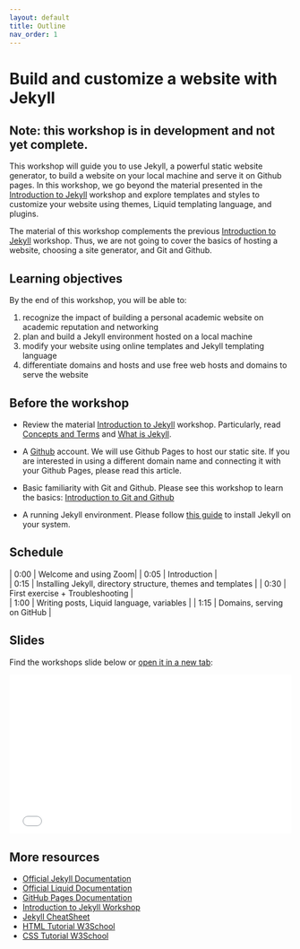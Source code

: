```yaml
---
layout: default
title: Outline
nav_order: 1
---
```


# Build and customize a website with Jekyll

## Note: this workshop is in development and not yet complete.

This workshop will guide you to use Jekyll, a powerful static website generator, to build a website on your local machine and serve it on Github pages. In this workshop, we go beyond the material presented in the [Introduction to Jekyll](https://ubc-library-rc.github.io/intro-jekyll/) workshop and explore templates and styles to customize your website using themes, Liquid templating language, and plugins.

The material of this workshop complements the previous [Introduction to Jekyll](https://ubc-library-rc.github.io/intro-jekyll/) workshop. Thus, we are not going to cover the basics of hosting a website, choosing a site generator, and Git and Github. 

## Learning objectives

By the end of this workshop, you will be able to:
1. recognize the impact of building a personal academic website on academic reputation and networking
2. plan and build a Jekyll environment hosted on a local machine
3. modify your website using online templates and Jekyll templating language
4. differentiate domains and hosts and use free web hosts and domains to serve the website

## Before the workshop

+ Review the material [Introduction to Jekyll](https://ubc-library-rc.github.io/intro-jekyll/) workshop. Particularly, read [Concepts and Terms](https://ubc-library-rc.github.io/intro-jekyll/concepts/) and [What is Jekyll](https://ubc-library-rc.github.io/intro-jekyll/jekyll/).

+ A [Github](https://github.com/) account. We will use Github Pages to host our static site. If you are interested in using a different domain name and connecting it with your Github Pages, please read this article.

+ Basic familiarity with Git and Github. Please see this workshop to learn the basics: [Introduction to Git and Github](https://ubc-library-rc.github.io/intro-git/)

+ A running Jekyll environment. Please follow [this guide](!!!) to install Jekyll on your system.

## Schedule

| 0:00 | Welcome and using Zoom|
| 0:05 | Introduction |  
| 0:15 | Installing Jekyll, directory structure, themes and templates |
| 0:30 | First exercise + Troubleshooting |   
| 1:00 | Writing posts, Liquid language, variables |
| 1:15 | Domains, serving on GitHub |

## Slides

Find the workshops slide below or <a href="slides/index.html" target="_blank">open it in a new tab</a>:

<div style="overflow: hidden;
  padding-top: 56.25%;
  position: relative">
  <iframe src="slides/index.html" title="demo embedded slide deck" scrolling="no" frameborder="0"
    style="border: 0;
   height: 100%;
   left: 0;
   position: absolute;
   top: 0;
   width: 100%;">
   <p>Your browser does not support iframes.</p>
 </iframe>
</div>


## More resources

- [Official Jekyll Documentation](https://jekyllrb.com/)
- [Official Liquid Documentation](https://shopify.github.io/liquid/)
- [GitHub Pages Documentation](https://docs.github.com/en/pages)
- [Introduction to Jekyll Workshop](https://ubc-library-rc.github.io/intro-jekyll/outline/)
- [Jekyll CheatSheet](https://devhints.io/jekyll)
- [HTML Tutorial W3School](https://www.w3schools.com/html/)
- [CSS Tutorial W3School](https://www.w3schools.com/css/)

